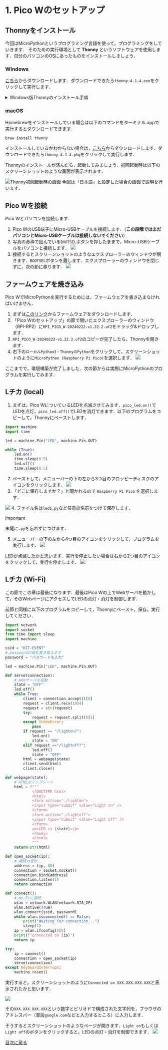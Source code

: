 # 1. Pico Wのセットアップ

## Thonnyをインストール

今回はMicroPythonというプログラミング言語を使って，プログラミングをしていきます．
そのための実行環境として **Thonny** というソフトウェアを使用します．自分のパソコンのOSにあったものをインストールしましょう．

### Windows
[こちら](https://ksl.ci.kyutech.ac.jp/~iwai/thonny-4.1.4.exe)からダウンロードします．ダウンロードできたら`thonny-4.1.4.exe`をクリックして実行します．

<details>
<summary>Windows版Thonnyのインストール手順</summary>

1. Select setup Install Mode: `Install for me only (recommended)`を選択します．
2. Welcome to using Thonny!: `Next`をクリックします．
3. Lisense Agreement: `I accept the agreement`を選択し， `Next`をクリックします．
4. Select Destination Location: `Next`をクリックします．
5. Select Start Menu Folder: `Next`をクリックします．
6. Select Additional Tasks: `Create desktop icon`にチェックを入れて，`Next`をクリックします．
7. Ready to Install: `Install`をクリックします．
8.  Great success!: `Finish`をクリックします．
</details>

### macOS
Homebrewをインストールしている場合は以下のコマンドをターミナル.appで実行するとダウンロードできます．
```sh
brew install thonny
```
インストールしているかわからない場合は，[こちら](https://github.com/thonny/thonny/releases/download/v4.1.4/thonny-4.1.4.pkg)からダウンロードします．ダウンロードできたら`thonny-4.1.4.pkg`をクリックして実行します．

Thonnyのインストールが済んだら，起動してみましょう．初回起動時は以下のスクリーンショットのような画面が表示されます．

![Thonny初回起動時の画面](img/first_launch.png)
今回は「日本語」と設定した場合の画面で説明を行います．

<!-- ## picozeroライブラリをインストール

次にRaspberry Pi PicoのLEDなどを簡単に扱うためのライブラリである **picozero** をThonnyにインストールします．

1. メニューバーの **ツール** > **パッケージを管理** を開きます．
![](img/lib_install1.png)
2. 検索欄に `picozero` と入力し，`PyPIを検索`をクリックします．
![](img/lib_install2.png)
3. 検索結果の`picozero`をクリックします．
4. `インストール`をクリックします．
![](img/lib_install3.png) -->

## Pico Wを接続

Pico Wとパソコンを接続します．

1. Pico WのUSB端子にMicro-USBケーブルを接続します．（**この段階ではまだパソコンとMicro-USBケーブルは接続しないでください**）
2. 写真の赤枠で囲んでいる`BOOTSEL`ボタンを押したままで，Micro-USBケーブルをパソコンと接続します．
![](img/connect1.png)
3. 接続するとスクリーンショットのようなエクスプローラーのウィンドウが開きます．`BOOTSEL`ボタンを離します．エクスプローラーのウィンドウを閉じずに，次の節に移ります．
![](img/connect2.png)

## ファームウェアを焼き込み

Pico WでMicroPythonを実行するためには，ファームウェアを書き込まなければいけません．

1. まずは[このリンク](https://rpf.io/pico-w-firmware)からファームウェアをダウンロードします．
2. 「Pico Wのセットアップ」の節で開いたエクスプローラーのウィンドウ（RPI-RP2）に`RPI_PICO_W-20240222-v1.22.2.uf2`をドラッグ&ドロップします．
3. `RPI_PICO_W-20240222-v1.22.2.uf2`のコピーが完了したら，Thonnyを開きます．
4. 右下の`ローカルPython3・ThonnyのPython`をクリックして，スクリーンショットのように`MicroPython (Raspberry Pi Pico)`を選択します．
![](img/firmware.png)

ここまでで，環境構築が完了しました．次の節からは実際にMicroPythonのプログラムを実行してみます．

## Lチカ (local)

1. まずは，Pico WについているLEDを点滅させてみます．`pico_led.on()`でLEDを点灯，`pico_led.off()`でLEDを消灯できます．以下のプログラムをコピーして，Thonnyにペーストします．

```python
import machine
import time

led = machine.Pin("LED", machine.Pin.OUT)

while (True):
    led.on()
    time.sleep(0.5)
    led.off()
    time.sleep(0.5)
```

2. ペーストして，メニューバーの下の左から3つ目のフロッピーディスクのアイコンをクリックします．
![](img/run1.png)
3. 「どこに保存しますか？」と聞かれるので `Raspberry Pi Pico` を選択します．

![](img/run2.png)
4. ファイル名は`led1.py`など任意の名前をつけて保存します．
> [!IMPORTANT]
> 末尾に`.py`を忘れずにつけます．
5. メニューバーの下の左から4つ目のアイコンをクリックして，プログラムを実行します．
![](img/run3.png) 

LEDが点滅したかと思います．実行を停止したい場合は右から2つ目のアイコンをクリックして，実行を停止します．
![](img/run4.png)

## Lチカ (Wi-Fi)

この節でこの章は最後になります．最後はPico Wの上でWebサーバを動かして，そのWebページにアクセスしてLEDの点灯・消灯を制御します．

前節と同様に以下のプログラムをコピーして，Thonnyにペースト，保存，実行してください．
```python
import network
import socket
from time import sleep
import machine

ssid = "KIT-EVENT"
# pwsswordの値を書き換えます
password = "パスワードを入力"

led = machine.Pin("LED", machine.Pin.OUT)

def serve(connection):
    # Webサーバを起動
    state = "OFF"
    led.off()
    while True:
        client = connection.accept()[0]
        request = client.recv(1024)
        request = str(request)
        try:
            request = request.split()[1]
        except IndexError:
            pass
        if request == "/lighton?":
            led.on()
            state = "ON"
        elif request =="/lightoff?":
            led.off()
            state = "OFF"
        html = webpage(state)
        client.send(html)
        client.close()

def webpage(state):
    # HTMLのテンプレート
    html = f"""
            <!DOCTYPE html>
            <html>
            <form action="./lighton">
            <input type="submit" value="Light on" />
            </form>
            <form action="./lightoff">
            <input type="submit" value="Light off" />
            </form>
            <p>LED is {state}</p>
            </body>
            </html>
            """
    return str(html)

def open_socket(ip):
    # 接続の受付
    address = (ip, 80)
    connection = socket.socket()
    connection.bind(address)
    connection.listen(1)
    return connection

def connect():
    # Wi-Fiに接続
    wlan = network.WLAN(network.STA_IF)
    wlan.active(True)
    wlan.connect(ssid, password)
    while wlan.isconnected() == False:
        print("Waiting for connection...")
        sleep(1)
    ip = wlan.ifconfig()[0]
    print(f"Connected on {ip}")
    return ip

try:
    ip = connect()
    connection = open_socket(ip)
    serve(connection)
except KeyboardInterrupt:
    machine.reset()
```

実行すると，スクリーンショットのように`Connected on XXX.XXX.XXX.XXX`と表示されたかと思います．

![](img/final1.png)

その`XXX.XXX.XXX.XXX`という数字とピリオドで構成された文字列を，ブラウザのアドレスバー（普段`google.com`などと入力するところ）に入力します．

そうするとスクリーンショットのようなページが開きます．`Light on`もしくは`Light off`のボタンをクリックすると，LEDの点灯・消灯を制御できます．
![](img/final2.png)

[目次に戻る](README.md)